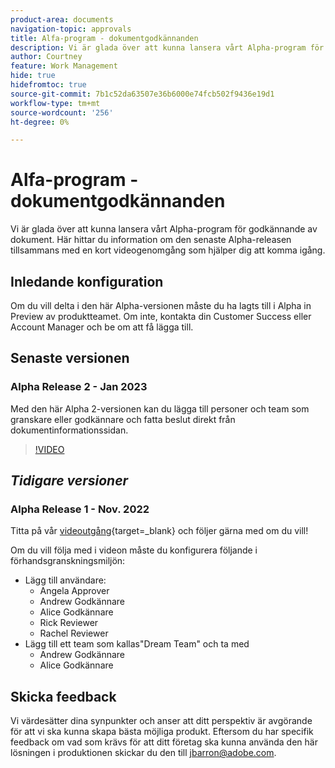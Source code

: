 ```yaml
---
product-area: documents
navigation-topic: approvals
title: Alfa-program - dokumentgodkännanden
description: Vi är glada över att kunna lansera vårt Alpha-program för godkännande av dokument. Här hittar du information om den senaste Alpha-releasen tillsammans med en kort videogenomgång som hjälper dig att komma igång.
author: Courtney
feature: Work Management
hide: true
hidefromtoc: true
source-git-commit: 7b1c52da63507e36b6000e74fcb502f9436e19d1
workflow-type: tm+mt
source-wordcount: '256'
ht-degree: 0%

---
```



# Alfa-program - dokumentgodkännanden

Vi är glada över att kunna lansera vårt Alpha-program för godkännande av dokument. Här hittar du information om den senaste Alpha-releasen tillsammans med en kort videogenomgång som hjälper dig att komma igång.

## Inledande konfiguration

Om du vill delta i den här Alpha-versionen måste du ha lagts till i Alpha in Preview av produktteamet. Om inte, kontakta din Customer Success eller Account Manager och be om att få lägga till.

## Senaste versionen

### Alpha Release 2 - Jan 2023

Med den här Alpha 2-versionen kan du lägga till personer och team som granskare eller godkännare och fatta beslut direkt från dokumentinformationssidan.

>[!VIDEO](https://video.tv.adobe.com/v/3413941/?quality=12)

## _Tidigare versioner_

### Alpha Release 1 - Nov. 2022

Titta på vår [videoutgång](https://video.tv.adobe.com/v/3412837){target=_blank} och följer gärna med om du vill!

Om du vill följa med i videon måste du konfigurera följande i förhandsgranskningsmiljön:

* Lägg till användare:
   * Angela Approver
   * Andrew Godkännare
   * Alice Godkännare
   * Rick Reviewer
   * Rachel Reviewer
* Lägg till ett team som kallas&quot;Dream Team&quot; och ta med
   * Andrew Godkännare
   * Alice Godkännare

## Skicka feedback

Vi värdesätter dina synpunkter och anser att ditt perspektiv är avgörande för att vi ska kunna skapa bästa möjliga produkt. Eftersom du har specifik feedback om vad som krävs för att ditt företag ska kunna använda den här lösningen i produktionen skickar du den till [jbarron@adobe.com](mailto:jbarron@adobe.com).